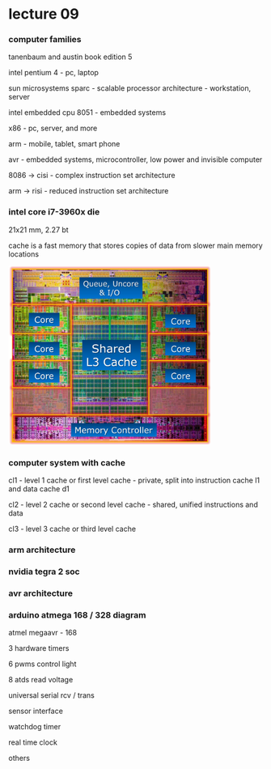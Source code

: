 #  lecture 09

###  computer families

tanenbaum and austin book edition 5

intel pentium 4 - pc, laptop

sun microsystems sparc - scalable processor architecture - workstation, server

intel embedded cpu 8051 - embedded systems

x86 - pc, server, and more

arm - mobile, tablet, smart phone

avr - embedded systems, microcontroller, low power and invisible computer

8086 $\rightarrow$ cisi - complex instruction set architecture

arm $\rightarrow$ risi - reduced instruction set architecture

###  intel core i7-3960x die

21x21 mm, 2.27 bt

cache is a fast memory that stores copies of data from slower main memory locations

<p align=left>
    <img src="../assets/co-i7.jpg" width=400px>
</p>

###  computer system with cache

cl1 -  level 1 cache or first level cache - private, split into instruction cache l1 and data cache d1

cl2 -  level 2 cache or second level cache -  shared, unified instructions and data

cl3 -  level 3 cache or third level cache

###  arm architecture

###  nvidia tegra 2 soc

###  avr architecture

###  arduino atmega 168 / 328 diagram

atmel megaavr - 168

3 hardware timers

6 pwms control light

8 atds read voltage

universal serial rcv / trans

sensor interface

watchdog timer

real time clock

others